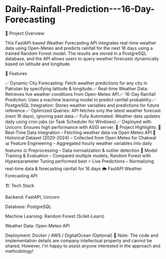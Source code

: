# Daily-Rainfall-Prediction---16-Day-Forecasting
📌 Project Overview

This FastAPI-based Weather Forecasting API integrates real-time weather data using Open-Meteo and predicts rainfall for the next 16 days using a trained Random Forest model. The results are stored in a PostgreSQL database, and the API allows users to query weather forecasts dynamically based on latitude and longitude.

🚀 Features

✅ Dynamic City Forecasting: Fetch weather predictions for any city in Pakistan by specifying latitude & longitude.✅ Real-time Weather Data: Retrieves live weather conditions from Open-Meteo API.✅ 16-Day Rainfall Prediction: Uses a machine learning model to predict rainfall probability.✅ PostgreSQL Integration: Stores weather variables and predictions for future reference.✅ Optimized Queries: API fetches only the latest weather forecast (next 16 days), ignoring past data.✅ Fully Automated: Weather data updates daily using cron jobs (or Task Scheduler for Windows).✅ Deployed with Uvicorn: Ensures high performance with ASGI server.
🔹 Project Highlights:
📡 Real-Time Data Integration – Fetching weather data via Open Meteo API
📅 Historical Dataset (2020-2024) – Collected from Open Meteo for Chakwal
📊 Feature Engineering – Aggregated hourly weather variables into daily features
⚖️ Preprocessing – Data normalization & outlier detection
🤖 Model Training & Evaluation – Compared multiple models, Random Forest with Hyperparameter Tuning performed best
⚡ Live Predictions – Normalizing real-time data & forecasting rainfall for 16 days
🌦️ FastAPI Weather Forecasting API

🏗️ Tech Stack

Backend: FastAPI, Uvicorn

Database: PostgreSQL

Machine Learning: Random Forest (Scikit-Learn)

Weather Data: Open-Meteo API

Deployment: Docker / AWS / DigitalOcean (Optional)
🚨 Note: The code and implementation details are company intellectual property and cannot be shared. However, I'm happy to assist anyone interested in the approach and methodology!
